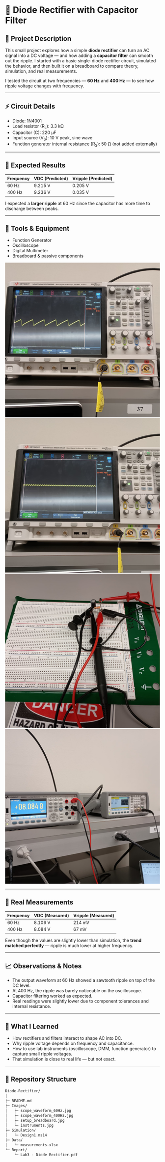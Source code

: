 # 🧪 Diode Rectifier with Capacitor Filter

## 📝 Project Description
This small project explores how a simple **diode rectifier** can turn an AC signal into a DC voltage — and how adding a **capacitor filter** can smooth out the ripple. I started with a basic single-diode rectifier circuit, simulated the behavior, and then built it on a breadboard to compare theory, simulation, and real measurements.

I tested the circuit at two frequencies — **60 Hz** and **400 Hz** — to see how ripple voltage changes with frequency.

---

## ⚡ Circuit Details
- Diode: 1N4001  
- Load resistor (R<sub>L</sub>): 3.3 kΩ  
- Capacitor (C): 220 µF  
- Input source (V<sub>S</sub>): 10 V peak, sine wave  
- Function generator internal resistance (R<sub>S</sub>): 50 Ω (not added externally)

---

## 🧮 Expected Results
| Frequency | VDC (Predicted) | Vripple (Predicted) |
|-----------|-----------------|---------------------|
| 60 Hz     | 9.215 V         | 0.205 V             |
| 400 Hz    | 9.236 V         | 0.035 V             |

I expected a **larger ripple** at 60 Hz since the capacitor has more time to discharge between peaks.

---

## 🧰 Tools & Equipment
- Function Generator  
- Oscilloscope  
- Digital Multimeter  
- Breadboard & passive components

![Oscilloscope 60Hz](Images/scope_waveform_60Hz.jpg)
![Oscilloscope 400Hz](Images/scope_waveform_400Hz.jpg)
![Breadboard Setup](Images/setup_breadboard.jpg)
![Instruments](Images/instruments.jpg)

---

## 🧪 Real Measurements
| Frequency | VDC (Measured) | Vripple (Measured) |
|-----------|---------------|---------------------|
| 60 Hz     | 8.106 V       | 214 mV              |
| 400 Hz    | 8.084 V       | 67 mV               |

Even though the values are slightly lower than simulation, the **trend matched perfectly** — ripple is much lower at higher frequency.

---

## 📈 Observations & Notes
- The output waveform at 60 Hz showed a sawtooth ripple on top of the DC level.  
- At 400 Hz, the ripple was barely noticeable on the oscilloscope.  
- Capacitor filtering worked as expected.  
- Real readings were slightly lower due to component tolerances and internal resistance.

---

## 🧠 What I Learned
- How rectifiers and filters interact to shape AC into DC.  
- Why ripple voltage depends on frequency and capacitance.  
- How to use lab instruments (oscilloscope, DMM, function generator) to capture small ripple voltages.  
- That simulation is close to real life — but not exact.

---

## 📂 Repository Structure
```
Diode-Rectifier/
│
├─ README.md
├─ Images/
│   ├─ scope_waveform_60Hz.jpg
│   ├─ scope_waveform_400Hz.jpg
│   ├─ setup_breadboard.jpg
│   └─ instruments.jpg
├─ Simulation/
│   └─ Design1.ms14
├─ Data/
│   └─ measurements.xlsx
└─ Report/
    └─ Lab3 - Diode Rectifier.pdf
```


